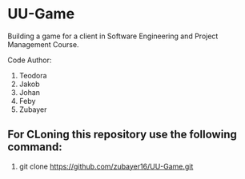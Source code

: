 # UU-Game
Building a game for a client in Software Engineering and Project Management Course.

Code Author:
1. Teodora
2. Jakob
3. Johan
4. Feby
5. Zubayer

## For CLoning this repository use the following command:

1. git clone https://github.com/zubayer16/UU-Game.git

